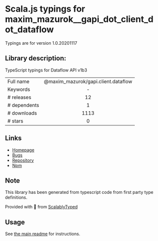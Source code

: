 
# Scala.js typings for maxim_mazurok__gapi_dot_client_dot_dataflow

Typings are for version 1.0.20201117

## Library description:
TypeScript typings for Dataflow API v1b3

|                    |                 |
| ------------------ | :-------------: |
| Full name          | @maxim_mazurok/gapi.client.dataflow |
| Keywords           | - |
| # releases         | 12 |
| # dependents       | 1 |
| # downloads        | 1113 |
| # stars            | 0 |

## Links
- [Homepage](https://github.com/Maxim-Mazurok/google-api-typings-generator#readme)
- [Bugs](https://github.com/Maxim-Mazurok/google-api-typings-generator/issues)
- [Repository](https://github.com/Maxim-Mazurok/google-api-typings-generator)
- [Npm](https://www.npmjs.com/package/%40maxim_mazurok%2Fgapi.client.dataflow)
    


## Note
This library has been generated from typescript code from first party type definitions.

Provided with :purple_heart: from [ScalablyTyped](https://github.com/oyvindberg/ScalablyTyped)

## Usage
See [the main readme](../../readme.md) for instructions.


